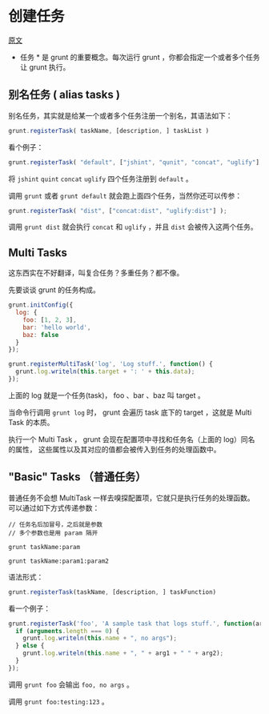 # 创建任务

[原文](http://gruntjs.com/creating-tasks)


* 任务 * 是 grunt 的重要概念。每次运行 grunt ，你都会指定一个或者多个任务让 grunt 执行。

## 别名任务 ( alias tasks )

别名任务，其实就是给某一个或者多个任务注册一个别名，其语法如下：

```js
grunt.registerTask( taskName, [description, ] taskList )
```

看个例子：

```js
grunt.registerTask( "default", ["jshint", "qunit", "concat", "uglify"] );
```

将 `jshint` `quint` `concat` `uglify` 四个任务注册到 `default` 。

调用 `grunt` 或者 `grunt default` 就会跑上面四个任务，当然你还可以传参：

```js
grunt.registerTask( "dist", ["concat:dist", "uglify:dist"] );
```

调用 `grunt dist` 就会执行 `concat` 和 `uglify` ，并且 `dist` 会被传入这两个任务。


## Multi Tasks

这东西实在不好翻译，叫复合任务？多重任务？都不像。

先要谈谈 grunt 的任务构成。

```js
grunt.initConfig({
  log: {
    foo: [1, 2, 3],
    bar: 'hello world',
    baz: false
  }
});

grunt.registerMultiTask('log', 'Log stuff.', function() {
  grunt.log.writeln(this.target + ': ' + this.data);
});
```

上面的 log 就是一个任务(task)， foo 、bar 、baz 叫 target 。

当命令行调用 `grunt log` 时， grunt 会遍历 task 底下的 target ，这就是 Multi Task 的本质。

执行一个 Multi Task ， grunt 会现在配置项中寻找和任务名（上面的 log）同名的属性，
这些属性以及其对应的值都会被传入到任务的处理函数中。


## "Basic" Tasks （普通任务）

普通任务不会想 MultiTask 一样去嗅探配置项，它就只是执行任务的处理函数。可以通过如下方式传递参数：

```
// 任务名后加冒号，之后就是参数
// 多个参数也是用 param 隔开

grunt taskName:param

grunt taskName:param1:param2
```

语法形式：

```js
grunt.registerTask(taskName, [description, ] taskFunction)
```

看一个例子：

```js
grunt.registerTask('foo', 'A sample task that logs stuff.', function(arg1, arg2) {
  if (arguments.length === 0) {
    grunt.log.writeln(this.name + ", no args");
  } else {
    grunt.log.writeln(this.name + ", " + arg1 + " " + arg2);
  }
});
```

调用 `grunt foo` 会输出 `foo, no args` 。

调用 `grunt foo:testing:123` 。



